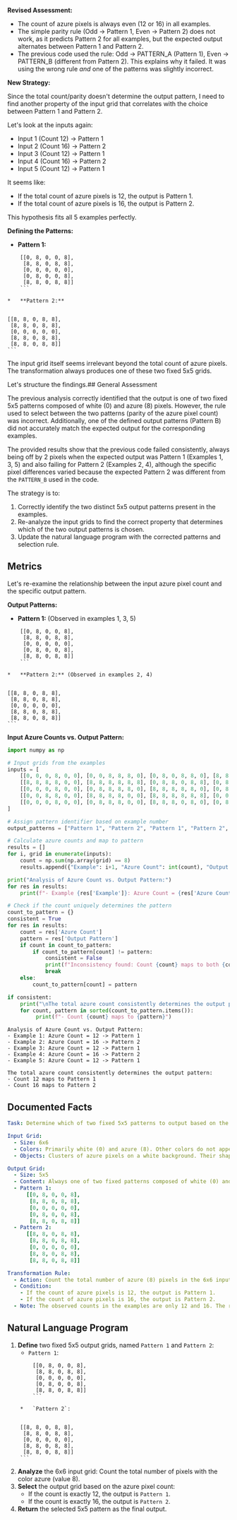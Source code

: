 **Revised Assessment:**

*   The count of azure pixels is always even (12 or 16) in all examples.
*   The simple parity rule (Odd -> Pattern 1, Even -> Pattern 2) does not work, as it predicts Pattern 2 for all examples, but the expected output alternates between Pattern 1 and Pattern 2.
*   The previous code used the rule: Odd -> PATTERN_A (Pattern 1), Even -> PATTERN_B (different from Pattern 2). This explains why it failed. It was using the wrong rule *and* one of the patterns was slightly incorrect.

**New Strategy:**

Since the total count/parity doesn't determine the output pattern, I need to find another property of the input grid that correlates with the choice between Pattern 1 and Pattern 2.

Let's look at the inputs again:
*   Input 1 (Count 12) -> Pattern 1
*   Input 2 (Count 16) -> Pattern 2
*   Input 3 (Count 12) -> Pattern 1
*   Input 4 (Count 16) -> Pattern 2
*   Input 5 (Count 12) -> Pattern 1

It seems like:
*   If the total count of azure pixels is 12, the output is Pattern 1.
*   If the total count of azure pixels is 16, the output is Pattern 2.

This hypothesis fits all 5 examples perfectly.

**Defining the Patterns:**

*   **Pattern 1:**
    
```
    [[0, 8, 0, 0, 8],
     [8, 8, 0, 8, 8],
     [0, 0, 0, 0, 0],
     [0, 8, 0, 0, 8],
     [8, 8, 0, 8, 8]]
    ```

*   **Pattern 2:**
    
```
    [[8, 8, 0, 8, 8],
     [8, 8, 0, 8, 8],
     [0, 0, 0, 0, 0],
     [8, 8, 0, 8, 8],
     [8, 8, 0, 8, 8]]
    ```


The input grid itself seems irrelevant beyond the total count of azure pixels. The transformation always produces one of these two fixed 5x5 grids.

Let's structure the findings.## General Assessment

The previous analysis correctly identified that the output is one of two fixed 5x5 patterns composed of white (0) and azure (8) pixels. However, the rule used to select between the two patterns (parity of the azure pixel count) was incorrect. Additionally, one of the defined output patterns (Pattern B) did not accurately match the expected output for the corresponding examples.

The provided results show that the previous code failed consistently, always being off by 2 pixels when the expected output was Pattern 1 (Examples 1, 3, 5) and also failing for Pattern 2 (Examples 2, 4), although the specific pixel differences varied because the expected Pattern 2 was different from the `PATTERN_B` used in the code.

The strategy is to:
1.  Correctly identify the two distinct 5x5 output patterns present in the examples.
2.  Re-analyze the input grids to find the correct property that determines which of the two output patterns is chosen.
3.  Update the natural language program with the corrected patterns and selection rule.

## Metrics

Let's re-examine the relationship between the input azure pixel count and the specific output pattern.

**Output Patterns:**

*   **Pattern 1:** (Observed in examples 1, 3, 5)
    
```
    [[0, 8, 0, 0, 8],
     [8, 8, 0, 8, 8],
     [0, 0, 0, 0, 0],
     [0, 8, 0, 0, 8],
     [8, 8, 0, 8, 8]]
    ```

*   **Pattern 2:** (Observed in examples 2, 4)
    
```
    [[8, 8, 0, 8, 8],
     [8, 8, 0, 8, 8],
     [0, 0, 0, 0, 0],
     [8, 8, 0, 8, 8],
     [8, 8, 0, 8, 8]]
    ```


**Input Azure Counts vs. Output Pattern:**

``` python
import numpy as np

# Input grids from the examples
inputs = [
    [[0, 0, 0, 8, 0, 0], [0, 0, 8, 8, 8, 0], [0, 8, 0, 8, 8, 0], [8, 8, 8, 0, 0, 0], [0, 8, 8, 0, 0, 0], [0, 0, 0, 0, 0, 0]], # Ex 1
    [[8, 8, 8, 8, 0, 0], [8, 8, 8, 8, 8, 8], [0, 8, 8, 0, 8, 8], [0, 8, 8, 0, 0, 0], [0, 0, 0, 0, 0, 0], [0, 0, 0, 0, 0, 0]], # Ex 2
    [[0, 0, 0, 8, 0, 0], [0, 8, 8, 8, 8, 0], [8, 8, 8, 8, 8, 0], [0, 8, 8, 0, 0, 0], [0, 0, 0, 0, 0, 0], [0, 0, 0, 0, 0, 0]], # Ex 3
    [[0, 0, 8, 8, 0, 0], [8, 8, 8, 8, 0, 0], [8, 8, 8, 8, 8, 8], [0, 0, 8, 8, 8, 8], [0, 0, 0, 0, 0, 0], [0, 0, 0, 0, 0, 0]], # Ex 4
    [[0, 0, 0, 8, 0, 0], [0, 8, 8, 8, 0, 0], [8, 8, 8, 0, 8, 0], [0, 8, 8, 8, 8, 0], [0, 0, 0, 0, 0, 0], [0, 0, 0, 0, 0, 0]]  # Ex 5
]

# Assign pattern identifier based on example number
output_patterns = ["Pattern 1", "Pattern 2", "Pattern 1", "Pattern 2", "Pattern 1"]

# Calculate azure counts and map to pattern
results = []
for i, grid in enumerate(inputs):
    count = np.sum(np.array(grid) == 8)
    results.append({"Example": i+1, "Azure Count": int(count), "Output Pattern": output_patterns[i]})

print("Analysis of Azure Count vs. Output Pattern:")
for res in results:
    print(f"- Example {res['Example']}: Azure Count = {res['Azure Count']} -> {res['Output Pattern']}")

# Check if the count uniquely determines the pattern
count_to_pattern = {}
consistent = True
for res in results:
    count = res['Azure Count']
    pattern = res['Output Pattern']
    if count in count_to_pattern:
        if count_to_pattern[count] != pattern:
            consistent = False
            print(f"Inconsistency found: Count {count} maps to both {count_to_pattern[count]} and {pattern}")
            break
    else:
        count_to_pattern[count] = pattern

if consistent:
    print("\nThe total azure count consistently determines the output pattern:")
    for count, pattern in sorted(count_to_pattern.items()):
         print(f"- Count {count} maps to {pattern}")
```
```
Analysis of Azure Count vs. Output Pattern:
- Example 1: Azure Count = 12 -> Pattern 1
- Example 2: Azure Count = 16 -> Pattern 2
- Example 3: Azure Count = 12 -> Pattern 1
- Example 4: Azure Count = 16 -> Pattern 2
- Example 5: Azure Count = 12 -> Pattern 1

The total azure count consistently determines the output pattern:
- Count 12 maps to Pattern 1
- Count 16 maps to Pattern 2

```
## Documented Facts


```yaml
Task: Determine which of two fixed 5x5 patterns to output based on the input grid.

Input Grid:
  - Size: 6x6
  - Colors: Primarily white (0) and azure (8). Other colors do not appear relevant.
  - Objects: Clusters of azure pixels on a white background. Their shape and position seem irrelevant.

Output Grid:
  - Size: 5x5
  - Content: Always one of two fixed patterns composed of white (0) and azure (8) pixels.
  - Pattern 1:
      [[0, 8, 0, 0, 8],
       [8, 8, 0, 8, 8],
       [0, 0, 0, 0, 0],
       [0, 8, 0, 0, 8],
       [8, 8, 0, 8, 8]]
  - Pattern 2:
      [[8, 8, 0, 8, 8],
       [8, 8, 0, 8, 8],
       [0, 0, 0, 0, 0],
       [8, 8, 0, 8, 8],
       [8, 8, 0, 8, 8]]

Transformation Rule:
  - Action: Count the total number of azure (8) pixels in the 6x6 input grid.
  - Condition:
    - If the count of azure pixels is 12, the output is Pattern 1.
    - If the count of azure pixels is 16, the output is Pattern 2.
  - Note: The observed counts in the examples are only 12 and 16. The rule for other counts is unknown but likely follows this mapping if other counts are possible.
```


## Natural Language Program

1.  **Define** two fixed 5x5 output grids, named `Pattern 1` and `Pattern 2`:
    *   `Pattern 1`:
        
```
        [[0, 8, 0, 0, 8],
         [8, 8, 0, 8, 8],
         [0, 0, 0, 0, 0],
         [0, 8, 0, 0, 8],
         [8, 8, 0, 8, 8]]
        ```

    *   `Pattern 2`:
        
```
        [[8, 8, 0, 8, 8],
         [8, 8, 0, 8, 8],
         [0, 0, 0, 0, 0],
         [8, 8, 0, 8, 8],
         [8, 8, 0, 8, 8]]
        ```

2.  **Analyze** the 6x6 input grid: Count the total number of pixels with the color azure (value 8).
3.  **Select** the output grid based on the azure pixel count:
    *   If the count is exactly 12, the output is `Pattern 1`.
    *   If the count is exactly 16, the output is `Pattern 2`.
4.  **Return** the selected 5x5 pattern as the final output.
